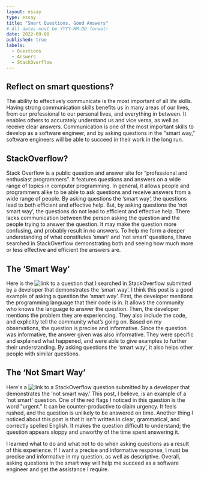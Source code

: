 ```yaml
---
layout: essay
type: essay
title: "Smart Questions, Good Answers"
# All dates must be YYYY-MM-DD format!
date: 2022-09-08
published: true
labels:
  - Questions
  - Answers
  - StackOverflow
---
```


## Reflect on smart questions?

The ability to effectively communicate is the most important of all life skills. Having strong communication skills benefits us in many areas of our lives, from our professional to our personal lives, and everything in between. It enables others to accurately understand us and vice versa, as well as receive clear answers. Communication is one of the most important skills to develop as a software engineer, and by asking questions in the "smart way," software engineers will be able to succeed in their work in the long run.

## StackOverflow?

Stack Overflow is a public question and answer site for “professional and enthusiast programmers”. It features questions and answers on a wide range of topics in computer programming. In general, it allows people and programmers alike to be able to ask questions and receive answers from a wide range of people. By asking questions the ‘smart way’, the questions lead to both efficient and effective help. But, by asking questions the ‘not smart way’, the questions do not lead to efficient and effective help. There lacks communication between the person asking the question and the people trying to answer the question. It may make the question more confusing, and probably result in no answers. To help me form a deeper understanding of what constitutes ‘smart’ and ‘not smart’ questions, I have searched in StackOverflow demonstrating both and seeing how much more or less effective and efficient the answers are.

## The ‘Smart Way’

Here is the ![link](https://stackoverflow.com/questions/11227809/why-is-processing-a-sorted-array-faster-than-processing-an-unsorted-array) to a question that I searched in StackOverflow submitted by a developer that demonstrates the ‘smart way’. I think this post is a good example of asking a question the ‘smart way’. First, the developer mentions the programming language that their code is in. It allows the community who knows the language to answer the question. Then, the developer mentions the problem they are experiencing. They also include the code, and explicitly tell the community what’s going on. Based on my observations, the question is precise and informative. Since the question was informative, the answer given was also informative. They were specific and explained what happened, and were able to give examples to further their understanding. By asking questions the ‘smart way’, it also helps other people with similar questions.

## The ‘Not Smart Way’

Here's a ![link](https://stackoverflow.com/questions/4087205/how-do-i-call-java-class-methods-to-other-java-class-file-on-android-development) to a StackOverflow question submitted by a developer that demonstrates the 'not smart way.' This post, I believe, is an example of a 'not smart' question. One of the red flags I noticed in this question is the word "urgent." It can be counter-productive to claim urgency. It feels rushed, and the question is unlikely to be answered on time. Another thing I noticed about this post is that it isn't written in clear, grammatical, and correctly spelled English. It makes the question difficult to understand; the question appears sloppy and unworthy of the time spent answering it.

I learned what to do and what not to do when asking questions as a result of this experience. If I want a precise and informative response, I must be precise and informative in my question, as well as descriptive. Overall, asking questions in the smart way will help me succeed as a software engineer and get the assistance I require.
